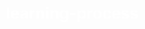 # learning-process

<!DOCTYPE html>

<html lang="en-TR">

<head>
    <title>oguztarlaci_music</title>
    <meta name="viewport" content="width=device-width, initial.scale=1.0">
    <style>
        body {background-image: url("./photograps/bg3.jpg");
        background-size: cover;
        background-attachment: fixed; }
        p {color: rgb(172, 172, 204); font-size: 105%;
        }
        h1 {color: rgb(255, 255, 255);}
        h2{color: rgb(157, 157, 167);}
        h3{color: rgb(211, 211, 255);}
        pre {color: rgb(172, 172, 204);}
        table{background-color: black;}
        th{text-align: center;
        font-family: cursive;
        font-size: large;
        color: white;}
        td{color: rgb(207, 204, 204);
        text-align: center;
        font-family: serif;}
        table,th,td{border: 2px solid white;
        border-collapse: collapse;
        padding: 8px;}
        ol,ul{color: white;}

    </style>
</head>


<!--lets start-->


<body>

    <h1 id="topHeader" style="text-align: center;color: rgb(153, 116, 201);"> OĞUZHAN TARLACI OFFICIALLY WEBSİTE</h1>
    <h3>Everything about music</h3>
    
    <p title="nothiiiiing here"> <strong>Hello everyone</strong>, this is my first try of html programming.
     Dont forget to subsc..Sorry thats another days topic.
     Yet i ll add my Youtube link because there is no reason to not to. 
     Or i just want that way. Anyway just please go jump to next paragraph </p>

        <hr>
    <p><a href="#jstry">Click here to go down to buttons</a></p><hr>
    <p title="dont dare to click">Now i just want you to calm down and click 
        <a  href="https://www.youtube.com/watch?v=cIewEk-0_V0&t=19s" target="_blank">
             <b> <mark> right here <mark> </b> </a> </p>
    <br><hr>
    
    
    <p title="nothing to see here" style="background-color: rgb(0, 0, 0);" >
     Almost forgotten... Here is a photo from me to make your day better
     Just make sure not to look at more than 10 secs. I wouldnt want you
     to get hypnotized </p>
        
    <div style="background-color: black; padding: 15px;"> 
    <img src="C:\Users\DELL-PC\Desktop\html exercises\photograps\1500x500.jpg" 
    alt="pure beauty" width="700" height="250">
    <p><cite>Fluteİstanbul</cite> by <a href="https://www.instagram.com/oguzhantarlaci_music/" target="_blank"> 
    <strong>Oğuzhan Tarlacı</strong> </a> </p> </div><hr>

<pre style="font-size: 105%;">Im tired of rules, so i will create my own paragraph rules from now one in this paragraph.
As you see i can add however much i want            spaces and 


line breaks without br element.
</pre><hr>
        
<pre style="font-size: 105%;">now i want to try some abbreviations.
for example <abbr title="Milliyetçi Hareket Partisi">MHP</abbr>  ,
<abbr title="İstanbul Yeni Yüzyıl Üniv.">İYYÜ</abbr>  , okay thanks thats
enough.</pre>

<p><video src="./videos/rains.mp4" title="biraz da sanat" controls width="300px"></video><br>
<cite style="font-size: 120%;">Rains of Castamere</cite> by 
<a href="https://www.youtube.com/watch?v=0pGNuY9-wYc" target="_blank">Oğuzhan Tarlacı</a></p>

<a href="#topHeader"> Here is a link for you to climb top</a>
<hr><hr><hr>

<!--CSS exercises-->


<h1>Lets try some CSS</h1>

<h2>Lets begin with some main stylings</h2>

<p id="p1"> <span style="color: black;background-color: rgb(221, 220, 220);font-weight: bolder;" >
Lorem ipsum dolor</span>  sit amet consectetur, adipisicing elit. Recusandae dolor,
nobis rem et ab doloribus nam, distinctio blanditiis sapiente quibusdam nihil.
Inventore aliquid, consectetur minima hic voluptate laudantium repellendus atque.
Lorem ipsum dolor sit, amet consectetur adipisicing elit. Ipsum numquam odio 
consectetur nam rerum et, aperiam aliquam voluptatibus. A, non! Dolores, 
illo natus aliquam nulla dicta facere cupiditate impedit tempore. Lorem ipsum dolor 
sit amet consecteturadipisicing elit. Error libero in quae impedit ab consequuntur
corporis magni illo illum eos est, ratione, doloremque tenetur itaque nihil
modi, harum doloribus assumenda!</p>

<p id="p2">Lorem ipsum dolor, sit amet consectetur adipisicing elit.
Id, earum assumenda. Sequi reprehenderit et nam quod! Quibusdam incidunt nobis, 
cumque alias minima suscipit accusamus aspernatur illo optio, laudantium voluptates fugit.
Lorem ipsum dolor sit amet consectetur adipisicing elit.
Impedit consectetur nulla aut voluptate odio aperiam incidunt, deleniti saepe
porro inventore eum veniam sequi voluptas mollitia commodi, vitae et blanditiis ratione.</p>


<p id="p3">Lorem ipsum dolor sit amet consectetur adipisicing elit. 
Eligendi ipsam, in pariatur eveniet vel nobis praesentium 
nemo earum excepturi iusto amet dignissimos aliquam? A, quis aliquid. 
Numquam voluptatum perferendis cupiditate?</p> 
<hr>
<h2>Now its time to try "imagemap", "table", and "list"...</h2>

<img src="./photograps/1500x500.jpg" alt="Fluteİstanbul" width="600" usemap="#Flute">

<map name="Flute">
    <area shape="poly" coords="235,140,270,130,400,65,700,20,238,150,270,120,400,55,700,10" 
    href="https://translate.google.com" 
    alt="google">
    <area shape="circle" coords="0,0,200" onclick="mesaj()">
</map>

<script>
    function mesaj () {
    alert("dont click every part you see")
    }
</script>

<br><hr>

<table>
    <caption style="background-color: white;"><strong>Marvel Cinematic Universe</strong></caption>
<tr>
  <th>Avengers</th>
  <th>X-Men</th>
  <th>Shield</th>
</tr>
<tr>
  <td>Ironman</td>
  <td>Wolverine</td>
  <td>Nick Fury</td>
</tr>
<tr>
  <td>Thor</td>
  <td>Deadpool</td>
  <td>Amanda Hill</td>
</tr>
<tr>
  <td>Hulk</td>
  <td>Storm</td>
  <td>Phil Coulson</td>
</tr>
</table>

<br><hr>

<ul style="list-style-type:disc">
  <li>Flute</li>
  <li>Guitar</li>
  <li>Viola</li>
  <li>Piano</li>
</ul>

<iframe src="https://www.instagram.com/oguzhantarlaci_music/" 
title="instagram account" frameborder="1" width="1327"></iframe>

<div> <p style="text-align: center;" > Because of a reason that i dont know yet, 
we couldnt connect to instagram for now.
But you can use the link anyway ;) </p>
     
<span>          
        <!-- Resim ve link gibi materyallerin konumları nasıl değiştiriliyor? --> 

    <a href="https://www.instagram.com/oguzhantarlaci_music/" 
    title="officially instagram" target="_blank" style="color: beige;font-size: 150%"> 
    oficially instagram</a>

</span>   

<br><br>

<button type="button" onclick="document.getElementById('deneme').innerHTML=Date()" > Whats date? </button>
<h3 id="deneme"></h3>
    
</div><hr>
    
<p id="jstry" >You can change this text with clicking the button below</p>

<button type="button" onclick="jsfunctiontry()" 
style="background-color: cornflowerblue ;color: black;border-width: 5px;border-color:rgb(255, 185, 185);">
im "the button" </button>
    
  
<button type="button" onclick="jsfunctiontry2()" 
style="background-color: cornflowerblue ;color: black;border-width: 5px;border-color:rgb(255, 185, 185);">
im another"the button" for changes on styling </button>
<script>
    function jsfunctiontry() {
        document.getElementById("jstry").innerHTML="as you see...";  
        }
    function jsfunctiontry2() {
        document.getElementById("jstry").style.fontSize="25px";
        }
</script>
<br><br><hr><hr>


<h2>EXERCİSES ON FORMS</h2>


<form action="" style="background-color: rgb(235, 233, 233);padding: 7px;">
  <fieldset>
  <legend>EDUCATION</legend>
  <label for="level">Level:</label>
  <select name="level" id="level" size="1">
    <option value="High School">High School</option>
    <option value="Bachelor" selected>Bachelor</option>  
    <option value="Phd">Phd</option>
  </select> <br><hr>
  <label for="input1">Okul</label > <br>
  <input type="text" id="input1" name="Okul"> <br><hr>
  <span><strong>choose your score</strong></span>
  <input type="radio" id="hscore" name="hscore" value="high">
  <label for="hscore">3.5-4.0</label>
  <input type="radio" id="mscore" name="mscore" value="middle">
  <label for="mscore">3.0-3.5</label>
  <input type="radio" id="lscore" name="lscore" value="low">
  <label for="lscore">2.5-3.0</label> <br><hr>
  <textarea name="textarea1" id="ta1" style="width: 170px;height: 75px;"></textarea>
  <input type="submit";button onclick="alert('Sent')" value="Onayla" > 
  <input type="reset">
  </fieldset>
</form>

<br><br>





</body>

